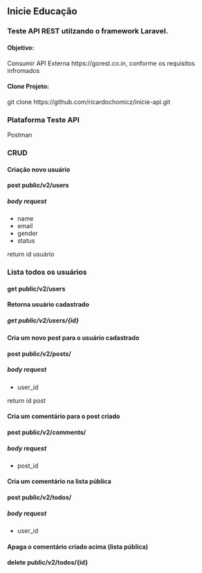 ## Inicie Educação
### Teste API REST utilzando o framework Laravel.
#### Objetivo:
<p>Consumir API Externa https://gorest.co.in, conforme os requisitos infromados</p>

#### Clone Projeto:
<p>git clone https://github.com/ricardochomicz/inicie-api.git</p>

### Plataforma Teste API
<p>Postman</p>

### CRUD
#### Criação novo usuário
#### post public/v2/users
##### body request
<ul>
<li>name</li>
<li>email</li>
<li>gender</li>
<li>status</li>
</ul>
<p>return id usuário</p>

### Lista todos os usuários
#### get public/v2/users

#### Retorna usuário cadastrado
##### get public/v2/users/{id}

#### Cria um novo post para o usuário cadastrado
#### post public/v2/posts/
##### body request
<ul>
<li>user_id</li>
</ul>
<p>return id post</p>

#### Cria um comentário para o post criado
#### post public/v2/comments/
##### body request
<ul>
<li>post_id</li>
</ul>

#### Cria um comentário na lista pública
#### post public/v2/todos/
##### body request
<ul>
<li>user_id</li>
</ul>

#### Apaga o comentário criado acima (lista pública)
#### delete public/v2/todos/{id}

